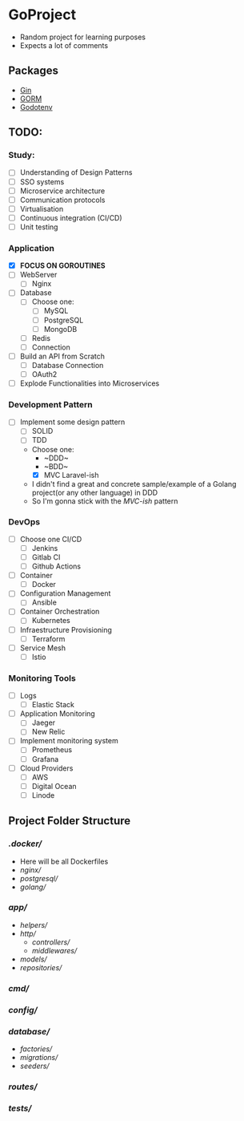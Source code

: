 # GoProject
- Random project for learning purposes
- Expects a lot of comments
## Packages
- [Gin](https://github.com/gin-gonic/gin)
- [GORM](https://github.com/go-gorm/gorm)
- [Godotenv](github.com/joho/godotenv)
## TODO:

### Study: 
- [ ] Understanding of Design Patterns
- [ ] SSO systems
- [ ] Microservice architecture
- [ ] Communication protocols
- [ ] Virtualisation
- [ ] Continuous integration (CI/CD)
- [ ] Unit testing

### Application
- [x] __FOCUS ON GOROUTINES__
- [ ] WebServer
    - [ ] Nginx
- [ ] Database
    - [ ] Choose one:
        - [ ] MySQL
        - [ ] PostgreSQL
        - [ ] MongoDB
    - [ ] Redis
    - [ ] Connection
- [ ] Build an API from Scratch
    - [ ] Database Connection
    - [ ] OAuth2
- [ ] Explode Functionalities into Microservices

### Development Pattern
- [ ] Implement some design pattern
    - [ ] SOLID
    - [ ] TDD
    - Choose one:
        - ~DDD~
        - ~BDD~
        - [x] MVC Laravel-ish
    - I didn't find a great and concrete sample/example of a Golang project(or any other language) in DDD
    - So I'm gonna stick with the _MVC-ish_ pattern
### DevOps
- [ ] Choose one CI/CD
    - [ ] Jenkins
    - [ ] Gitlab CI
    - [ ] Github Actions
- [ ] Container
    - [ ] Docker
- [ ] Configuration Management
    - [ ] Ansible
- [ ] Container Orchestration
    - [ ] Kubernetes
- [ ] Infraestructure Provisioning
    - [ ] Terraform
- [ ] Service Mesh
    - [ ] Istio 

### Monitoring Tools
- [ ] Logs
    - [ ] Elastic Stack
- [ ] Application Monitoring
    - [ ] Jaeger
    - [ ] New Relic
- [ ] Implement monitoring system
    - [ ] Prometheus
    - [ ] Grafana
- [ ] Cloud Providers
    - [ ] AWS
    - [ ] Digital Ocean
    - [ ] Linode

## Project Folder Structure
### _.docker/_
- Here will be all Dockerfiles
- _nginx/_
- _postgresql/_
- _golang/_
### _app/_
- _helpers/_
- _http/_
    - _controllers/_
    - _middlewares/_ 
- _models/_
- _repositories/_
### _cmd/_
### _config/_
### _database/_
- _factories/_
- _migrations/_
- _seeders/_
### _routes/_
### _tests/_
